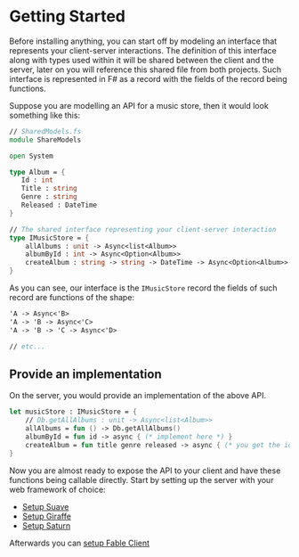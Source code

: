 # Getting Started

Before installing anything, you can start off by modeling an interface that represents your client-server interactions. The definition of this interface along with types used within it will be shared between the client and the server, later on you will reference this shared file from both projects. Such interface is represented in F# as a record with the fields of the record being functions. 

Suppose you are modelling an API for a music store, then it would look something like this:
 ```fs
// SharedModels.fs
module ShareModels

open System 

type Album = {
    Id : int
    Title : string
    Genre : string
    Released : DateTime
}

// The shared interface representing your client-server interaction
type IMusicStore = {
     allAlbums : unit -> Async<list<Album>> 
     albumById : int -> Async<Option<Album>>
     createAlbum : string -> string -> DateTime -> Async<Option<Album>>
 }
```
As you can see, our interface is the `IMusicStore` record the fields of such record are functions of the shape:
```fs
'A -> Async<'B>
'A -> 'B -> Async<'C>
'A -> 'B -> 'C -> Async<'D>

// etc...
```
## Provide an implementation 
On the server, you would provide an implementation of the above API. 
```fs
let musicStore : IMusicStore = {
    // Db.getAllAlbums : unit -> Async<list<Album>>
    allAlbums = fun () -> Db.getAllAlbums() 
    albumById = fun id -> async { (* implement here *) }
    createAlbum = fun title genre released -> async { (* you get the idea *) }
}
```
Now you are almost ready to expose the API to your client and have these functions being callable directly. Start by setting up the server with your web framework of choice: 

- [Setup Suave](suave.md)
- [Setup Giraffe](giraffe.md)
- [Setup Saturn](saturn.md)

Afterwards you can [setup Fable Client](client.md) 